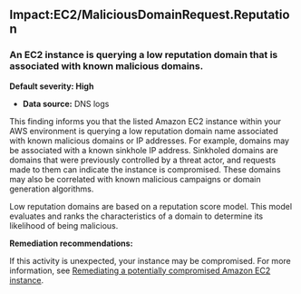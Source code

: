 

Impact:EC2/MaliciousDomainRequest.Reputation
--------------------------------------------

### An EC2 instance is querying a low reputation domain that is associated with known malicious domains.

**Default severity: High**

* **Data source:** DNS logs

This finding informs you that the listed Amazon EC2 instance within your AWS environment is querying a low reputation domain name associated with known malicious domains or IP addresses. For example, domains may be associated with a known sinkhole IP address. Sinkholed domains are domains that were previously controlled by a threat actor, and requests made to them can indicate the instance is compromised. These domains may also be correlated with known malicious campaigns or domain generation algorithms.

Low reputation domains are based on a reputation score model. This model evaluates and ranks the characteristics of a domain to determine its likelihood of being malicious.

**Remediation recommendations:**

If this activity is unexpected, your instance may be compromised. For more information, see [Remediating a potentially compromised Amazon EC2 instance](https://docs.aws.amazon.com/guardduty/latest/ug/compromised-ec2.html).

